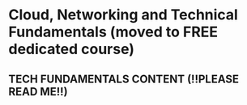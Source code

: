 # Cloud, Networking and Technical Fundamentals (moved to FREE dedicated course)

## TECH FUNDAMENTALS CONTENT (!!PLEASE READ ME!!)

